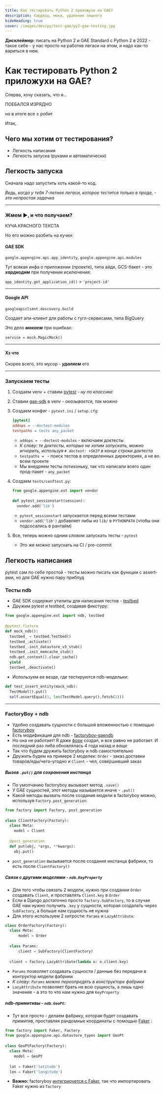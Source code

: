 ```yaml
---
title: Как тестировать Python 2 приложухи на GAE?
description: Хардкод, моки, удаление лишнего
hideHeading: true
cover: /images/dev/py/test-gae/py2-gae-testing.jpg
---
```


<div class="space-y-4"> 

<div class="bg-white md:py-4 md:px-6 py-2 px-4 rounded-lg md:text-xl text-lg space-y-4">

<div class="italic">

**Дисклеймер:** писать на Python 2 и GAE Standard c Python 2 в 2022 - такое себе - у нас просто на работке легаси на этом, и надо как-то вариться в нем.

</div>

</div>

<div class="bg-white md:py-4 md:px-6 py-2 px-4 rounded-lg md:text-xl text-lg space-y-4">


<h1 class="uppercase font-bold italic"> Как тестировать Python 2 приложухи на GAE? </h1> 


<img-swiper>

<img-block src="/images/dev/py/test-gae/py2-gae-testing.jpg" alt="Вот так">
</img-block>

</img-swiper>

</div>

<div class="bg-white md:py-4 md:px-6 py-2 px-4 rounded-lg md:text-xl text-lg">

Сперва, хочу сказать, что я...

<div class="text-3xl md:text-5xl  font-black tracking-widest">ПОЕБАЛСЯ ИЗРЯДНО</div>

но в итоге все ± робит

</div>

<div class="bg-white md:py-4 md:px-6 py-2 px-4 rounded-lg md:text-xl text-lg">

Итак,

<h2 class="font-bold ">
Чего мы хотим от тестирования?
</h2>

- Легкость написания
- Легкость запуска (руками и автоматически)

</div>


<div class="bg-white md:py-4 md:px-6 py-2 px-4 rounded-lg md:text-xl text-lg">

<h2 class="font-bold "> Легкость запуска </h2>

Сначала надо запустить хоть какой-то код. 

*Ведь, когда у тебя <span class=" font-bold italic">7-летнее</span> легаси, которое тестится <span class=" font-bold italic">только в проде</span>, - это непростая задачка*

---

### Жмем <span class='text-green-500'>▶</span>, и что получаем?

<div class="text-xl md:text-3xl text-red-500 font-black  tracking-widest">

КУЧА КРАСНОГО ТЕКСТА

</div>

Но его можно разбить на кучки:

<h4 >GAE SDK</h4> 


`google.appengine.api.app_identity`, `google.appengine.api.modules`


Тут всякая инфа о приложении (проекте), типа айди, GCS-бакет - это ***хардкодим*** при получении исключения:


`app_identity.get_application_id()` > `'project-id'`


---

#### Google API


`googleapiclient.descovery.build`


Создает апи-клиент для работы с гугл-сервисами, типа BigQuery

Это дело ***мокаем*** при ошибках: 



`service = mock.MagicMock()`


---

#### Хз что

Скорее всего, это мусор - ***удаляем*** его

---

### Запускаем тесты

1. Создаем venv + ставим [pytest](https://docs.pytest.org/en/7.0.x/) - *ну по классике*
2. Ставим [gae-sdk](https://pypi.org/project/appengine-sdk/) в venv - *оказывается, так можно*
3. Создаем конфиг - `pytest.ini` / `setup.cfg`:

   ```ini
   [pytest]
   addops = --doctest-modules
   testpaths = tests any_packet
   ```

   - `addops = --doctest-modules` - включаем доктесты
   - *К слову: те доктесты, которые не хотим запускать, можно игнорить, используя `# doctest: +SKIP` в конце строки доктеста*
   - `testpaths = ` - поиск тестов в определенных директориях, а не во всем проекте
   - Мы внедряем тесты потихоньку, так что написали всего один прод-пакет - `any_packet`

4. Создаем `tests/conftest.py`:

   ```python
   from google.appengine.ext import vendor
   
   def pytest_sessionstart(session):
     vendor.add('lib')
   ```

   - `pytest_sessionstart` запускается перед всеми тестами
   - `vendor.add('lib')` добавляет либы из `lib/` в `PYTHONPATH` (чтобы они подсосались в рантайм)

5. Все, теперь можно одним словом запускать тесты - `pytest`

   - Это же можно запускать на CI / pre-commit

</div>


<div class="bg-white md:py-4 md:px-6 py-2 px-4 rounded-lg md:text-xl text-lg">

<h2 class="font-bold "> Легкость написания </h2>

pytest сам по себе простой - тесты можно писать как функции с assert-ами, но для GAE нужно пару приблуд

### Тесты ndb

- GAE SDK содержит утилиты для написания тестов - [testbed](https://cloud.google.com/appengine/docs/standard/python/tools/localunittesting)
- Дружим pytest и testbed, создавая фикстуру:

```python
from google.appengine.ext import ndb, testbed

@pytest.fixture
def mock_ndb():
  testbed_ = testbed.Testbed()
  testbed_.activate()
  testbed_.init_datastore_v3_stub()
  testbed_.init_memcache_stub()
  ndb.get_context().clear_cache()
  yield
  testbed_.deactivate() 
```

- Используем ее везде, где тестируются ndb-модельки:

```python
def test_insert_entity(mock_ndb):
  TestModel().put()
  self.assertEqual(1, len(TestModel.query().fetch(2)))    
```

---

### FactoryBoy + ndb

- Удобно создавать сущности с большой вложенностью с помощью [factoryboy](https://factoryboy.readthedocs.io/en/stable/)
- Есть модификация для ndb - [factoryboy-gaendb](https://github.com/anentropic/factoryboy-gaendb)
- Но она не работает! Я даже [форк](https://github.com/potykion/factoryboy-gaendb) создал, и все равно не работает. И последний раз либа обновлялась 4 года назад и *ваще*
- Так что будем дружить factoryboy и ndb самостоятельно
- Дружить будем на примере 2 моделек: `Order` - заказ доставки товаров/еды/чего-угодно и `Client` - чел, совершивший заказ

##### Вызов `.put()` для сохранения инстанца
  
- По умолчанию factoryboy вызывает метод `.save()`
- У GAE сущностей, этот методы называется иначе - `.put()`
- Какой методы вызвать после создания модели в factoryboy можно, используя `Factory.post_generation`:

```python
from factory import Factory, post_generation

class ClientFactory(Factory):
  class Meta: 
    model = Client

  @post_generation
  def put(obj, *args, **kwargs):
    obj.put()
```

- `post_generation` вызывается после создания инстанца фабрики, то есть после `ClientFactory()`

##### Связи с другими моделями - `ndb.KeyProperty`

- Для того чтобы связать 2 модели, нужно при создании `Order` создавать `Client`, и проставлять `Client.key` в `Order`
- Если в Django достаточно просто `factory.SubFactory`, то в случае GAE нам нужно получить `.key` у сущности, которая создалать через `SubFactory`, а больше нам сущность не нужна
- Для этого используем 2 хитрости: `Params` и `LazyAttribute`:

```python
class OrderFactory(Factory):
  class Meta:
      model = Order

  class Params:
      client = SubFactory(ClientFactory)

  client = factory.LazyAttribute(lambda o: o.client.key)
```

- `Params` позволяет создавать сущности / данные без передачи в контруктор модели фабрики
- *К слову: `Params` можно переопредять в конструкторе фабрики*
- `LazyAttribute` позволяет брать не всю сущность, а лишь одно значение - а это то что нам нужно для `KeyProperty`

##### ndb-примитивы - `ndb.GeoPt`:

- Тут все просто - делаем фабрику, которая будет создавать примитив, проставляя рандомные координаты с помощью [Faker](https://faker.readthedocs.io/en/master/) :

```python
from factory import Faker, Factory
from google.appengine.api.datastore_types import GeoPt

class GeoPtFactory(Factory):
  class Meta:
    model = GeoPt

  lat = Faker('latitude')
  lon = Faker('longitude')
```

- **Важно:** factoryboy [интегрируется с Faker](https://factoryboy.readthedocs.io/en/stable/_modules/factory/faker.html), так что импортировать Faker нужно из `factory` 


</div>

</div>
